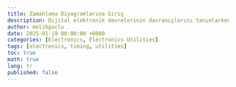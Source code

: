 ```yaml
---
title: Zamanlama Diyagramlarına Giriş
description: Dijital elektronik devrelerinin davranışlarını tanımlarken sıkça kullanılan Zamanlama Diyagramlarına giriş
author: melihguclu
date: 2025-01-19 00:00:00 +0800
categories: [Electronics, Electronics Utilities]
tags: [electronics, timing, utilities]
toc: true
math: true
lang: tr
published: false
---
```

